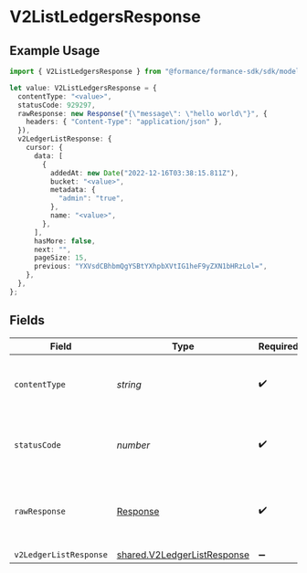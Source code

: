 # V2ListLedgersResponse

## Example Usage

```typescript
import { V2ListLedgersResponse } from "@formance/formance-sdk/sdk/models/operations";

let value: V2ListLedgersResponse = {
  contentType: "<value>",
  statusCode: 929297,
  rawResponse: new Response("{\"message\": \"hello world\"}", {
    headers: { "Content-Type": "application/json" },
  }),
  v2LedgerListResponse: {
    cursor: {
      data: [
        {
          addedAt: new Date("2022-12-16T03:38:15.811Z"),
          bucket: "<value>",
          metadata: {
            "admin": "true",
          },
          name: "<value>",
        },
      ],
      hasMore: false,
      next: "",
      pageSize: 15,
      previous: "YXVsdCBhbmQgYSBtYXhpbXVtIG1heF9yZXN1bHRzLol=",
    },
  },
};
```

## Fields

| Field                                                                             | Type                                                                              | Required                                                                          | Description                                                                       |
| --------------------------------------------------------------------------------- | --------------------------------------------------------------------------------- | --------------------------------------------------------------------------------- | --------------------------------------------------------------------------------- |
| `contentType`                                                                     | *string*                                                                          | :heavy_check_mark:                                                                | HTTP response content type for this operation                                     |
| `statusCode`                                                                      | *number*                                                                          | :heavy_check_mark:                                                                | HTTP response status code for this operation                                      |
| `rawResponse`                                                                     | [Response](https://developer.mozilla.org/en-US/docs/Web/API/Response)             | :heavy_check_mark:                                                                | Raw HTTP response; suitable for custom response parsing                           |
| `v2LedgerListResponse`                                                            | [shared.V2LedgerListResponse](../../../sdk/models/shared/v2ledgerlistresponse.md) | :heavy_minus_sign:                                                                | OK                                                                                |